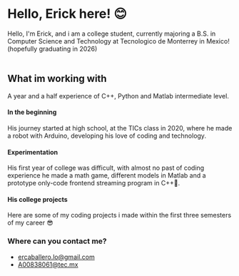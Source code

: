 # Hello, Erick here! 😊

Hello, I'm Erick, and i am a college student, currently majoring a B.S. in Computer Science and Technology at Tecnologico de Monterrey in Mexico! (hopefully graduating in 2026)<br><br>

## What im working with
A year and a half experience of C++, Python and Matlab intermediate level.<br>

#### In the beginning
His journey started at high school, at the TICs class in 2020, where he made a robot with Arduino, developing his love of coding and technology. <br>

#### Experimentation
His first year of college was difficult, with almost no past of coding experience he made a math game, different models in Matlab and a prototype only-code frontend streaming program in C++🥸.<br>

#### His college projects
Here are some of my coding projects i made within the first three semesters of my career 😎

### Where can you contact me?
- ercaballero.lo@gmail.com
- A00838061@tec.mx
